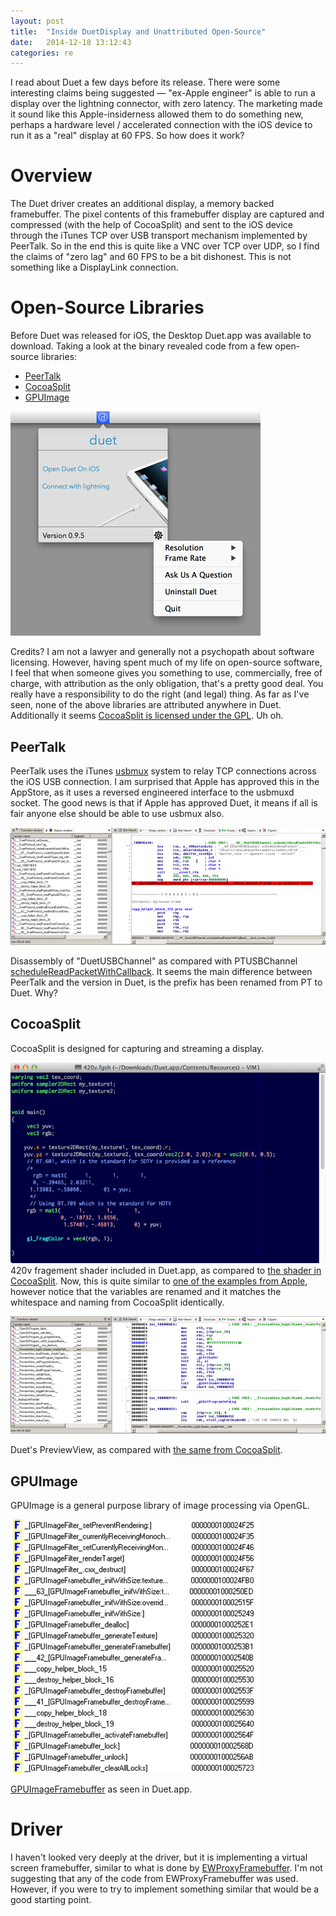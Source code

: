 ```yaml
---
layout: post
title:  "Inside DuetDisplay and Unattributed Open-Source"
date:   2014-12-18 13:12:43
categories: re
---
```


<link rel="canonical" href="https://ich.deanmcnamee.com/re/2014/12/18/DuetDisplay.html" />

I read about Duet a few days before its release.  There were some interesting
claims being suggested &mdash; "ex-Apple engineer" is able to run a display over the
lightning connector, with zero latency.  The marketing made it sound like this
Apple-insiderness allowed them to do something new, perhaps a hardware level / 
accelerated connection with the iOS device to run it as a "real" display at 60
FPS.  So how does it work?

Overview
========

The Duet driver creates an additional display, a memory backed framebuffer.
The pixel contents of this framebuffer display are captured and compressed
(with the help of CocoaSplit) and sent to the iOS device through the iTunes TCP
over USB transport mechanism implemented by PeerTalk.  So in the end this is
quite like a VNC over TCP over UDP, so I find the claims of "zero lag" and 60
FPS to be a bit dishonest.  This is not something like a DisplayLink
connection.

Open-Source Libraries
=====================

Before Duet was released for iOS, the Desktop Duet.app was available to
download.  Taking a look at the binary revealed code from a few open-source
libraries:

- [PeerTalk](https://github.com/rsms/peertalk)
- [CocoaSplit](https://github.com/zakk4223/CocoaSplit)
- [GPUImage](https://github.com/BradLarson/GPUImage)

![Credits?](/images/DuetDisplay-credits-400.png)

Credits? I am not a lawyer and generally not a psychopath about software
licensing.  However, having spent much of my life on open-source software,
I feel that when someone gives you something to use, commercially, free of
charge, with attribution as the only obligation, that's a pretty good deal.
You really have a responsibility to do the right (and legal) thing.  As far as
I've seen, none of the above libraries are attributed anywhere in Duet.
Additionally it seems [CocoaSplit is licensed under the GPL](https://github.com/zakk4223/CocoaSplit/blob/master/CocoaSplit/en.lproj/Credits.rtf).  Uh oh.


PeerTalk
--------

PeerTalk uses the iTunes [usbmux](https://theiphonewiki.com/wiki/Usbmux) system
to relay TCP connections across the iOS USB connection.  I am surprised that
Apple has approved this in the AppStore, as it uses a reversed engineered
interface to the usbmuxd socket.  The good news is that if Apple has approved
Duet, it means if all is fair anyone else should be able to use usbmux also.

![scheduleReadPacketWithCallback](/images/DuetDisplay-peertalk-700.png)

Disassembly of "DuetUSBChannel" as compared with PTUSBChannel [scheduleReadPacketWithCallback](https://github.com/rsms/peertalk/blob/master/peertalk/PTUSBHub.m#L516).  It seems the main 
difference between PeerTalk and the version in Duet, is the prefix has been renamed
from PT to Duet.  Why?

CocoaSplit
----------

CocoaSplit is designed for capturing and streaming a display.

![420v.fgsh](/images/DuetDisplay-420v-fgsh-700.png)
420v fragement shader included in Duet.app, as compared to [the shader in CocoaSplit](https://github.com/zakk4223/CocoaSplit/blob/master/CocoaSplit/420v.fgsh).  Now, this is quite similar to
[one of the examples from Apple](https://developer.apple.com/library/ios/samplecode/GLCameraRipple/Listings/GLCameraRipple_Shaders_Shader_fsh.html), however notice that the variables are renamed
and it matches the whitespace and naming from CocoaSplit identically.

![PreviewView](/images/DuetDisplay-PreviewView-700.png)

Duet's PreviewView, as compared with [the same from CocoaSplit](https://github.com/zakk4223/CocoaSplit/blob/master/CocoaSplit/PreviewView.m#L60).

GPUImage
--------

GPUImage is a general purpose library of image processing via OpenGL.

![GPUImage](/images/DuetDisplay-GPUImage-400.png)

[GPUImageFramebuffer](https://github.com/BradLarson/GPUImage/blob/master/framework/Source/GPUImageFramebuffer.m) as seen in Duet.app.

Driver
======

I haven't looked very deeply at the driver, but it is implementing a
virtual screen framebuffer, similar to what is done by
[EWProxyFramebuffer](https://github.com/mkernel/EWProxyFramebuffer).
I'm not suggesting that any of the code from EWProxyFramebuffer was used.
However, if you were to try to implement something similar that would be a good
starting point.
